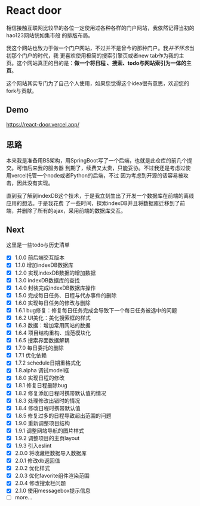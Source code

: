 # React door
相信接触互联网比较早的各位一定使用过各种各样的门户网站，我依然记得当初的hao123网站恍如集市般
的排版布局。

我这个网站也致力于做一个门户网站，不过并不是曾今的那种门户。我*并不怀念*当初那个门户的时代，我
更喜欢使用极简的搜索引擎页或者new tab作为我的主页。这个网站真正的目的是：**做一个将日程
、搜索、todo与网站索引为一体的主页**。

这个网站其实专门为了自己个人使用，如果您觉得这个idea很有意思，欢迎您的fork与贡献。

## Demo

https://react-door.vercel.app/

## 思路
本来我是准备用BS架构，用SpringBoot写了一个后端，也就是此仓库的前几个提交。可惜后来我的服务器
到期了，续费又太贵，只能妥协。不过我还是考虑过使用vercel托管一个node或者Python的后端，不过
因为考虑到开源的话容易被攻击，因此没有实现。

直到我了解到indexDB这个技术，于是我立刻生出了开发一个数据库在前端的离线应用的想法。于是我花费
了一些时间，探索indexDB并且将数据库迁移到了前端，并删除了所有的ajax，采用前端的数据库交互。

## Next
这里是一些todo与历史清单

- [x] 1.0.0 前后端交互版本
- [x] 1.1.0 增加indexDB数据库
- [x] 1.2.0 实现indexDB数据的增加数据
- [x] 1.3.0 indexDB数据库的查找
- [x] 1.4.0 封装完成indexDB数据库操作
- [x] 1.5.0 完成每日任务、日程与代办事件的删除
- [x] 1.6.0 实现每日任务的修改与删除
- [x] 1.6.1 bug修复：修复每日任务完成会导致下一个每日任务被选中的问题
- [x] 1.6.2 UI美化：美化搜索框的样式
- [x] 1.6.3 数据：增加常用网站的数据
- [x] 1.6.4 项目结构重构、规范模块化
- [x] 1.6.5 搜索界面数据解耦
- [x] 1.7.0 每日委托的删除
- [x] 1.7.1 优化依赖
- [x] 1.7.2 schedule日期重格式化
- [x] 1.8.alpha 调试model框
- [x] 1.8.0 实现日程的修改
- [x] 1.8.1 修复日程删除bug
- [x] 1.8.2 修复添加日程时携带默认值的情况
- [x] 1.8.3 处理修改出错时的情况
- [x] 1.8.4 修改日程时携带默认值
- [x] 1.8.5 修复过多的日程导致超出范围的问题
- [x] 1.9.0 重新调整项目结构
- [x] 1.9.1 调整网站导航的图片样式
- [x] 1.9.2 调整项目的主页layout
- [x] 1.9.3 引入eslint
- [x] 2.0.0 将收藏栏数据导入数据库
- [x] 2.0.1 修改db返回值
- [x] 2.0.2 优化样式
- [x] 2.0.3 优化favorite组件渲染范围
- [x] 2.0.4 修改搜索栏问题
- [x] 2.1.0 使用messagebox提示信息
- [ ] more...